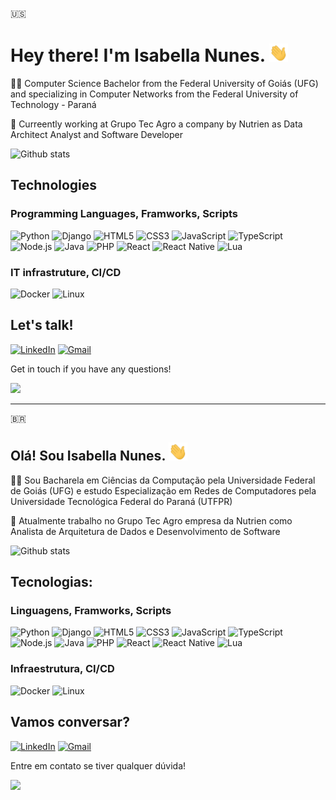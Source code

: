 🇺🇸

# Hey there! I'm Isabella Nunes. <img src="https://raw.githubusercontent.com/isabellanunes/isabellanunes/master/.readme/wave.gif" width="30px">

👩‍💻 Computer Science Bachelor from the Federal University of Goiás (UFG) and specializing in Computer Networks from the Federal University of Technology - Paraná

🌱 Curreently working at Grupo Tec Agro a company by Nutrien as Data Architect Analyst and Software Developer

![Github stats](https://github-readme-stats.vercel.app/api?username=isabellanunes&count_private=true&show_icons=true&theme=vue)

## Technologies

### Programming Languages, Framworks, Scripts

![Python](https://img.shields.io/static/v1?label=&message=Python&color=SeaGreen&style=flat-square&logo=python&logoColor=white)
![Django](https://img.shields.io/static/v1?label=&message=Django&color=SeaGreen&style=flat-square&logo=Django&logoColor=white)
![HTML5](https://img.shields.io/static/v1?label=&message=HTML&color=SeaGreen&style=flat-square&logo=HTML5&logoColor=white)
![CSS3](https://img.shields.io/static/v1?label=&message=CSS3&color=SeaGreen&style=flat-square&logo=CSS3&logoColor=white)
![JavaScript](https://img.shields.io/static/v1?label=&message=JavaScript&color=SeaGreen&style=flat-square&logo=JavaScript&logoColor=white)
![TypeScript](https://img.shields.io/static/v1?label=&message=TypeScript&color=SeaGreen&style=flat-square&logo=TypeScript&logoColor=white)
![Node.js](https://img.shields.io/static/v1?label=&message=Node.js&color=SeaGreen&style=flat-square&logo=Node.js&logoColor=white)
![Java](https://img.shields.io/static/v1?label=&message=Java&color=SeaGreen&style=flat-square&logo=Java&logoColor=white)
![PHP](https://img.shields.io/static/v1?label=&message=PHP&color=SeaGreen&style=flat-square&logo=PHP&logoColor=white)
![React](https://img.shields.io/static/v1?label=&message=React&color=SeaGreen&style=flat-square&logo=React&logoColor=white)
![React Native](https://img.shields.io/static/v1?label=&message=ReactNative&color=SeaGreen&style=flat-square&logo=React&logoColor=white)
![Lua](https://img.shields.io/static/v1?label=&message=Lua&color=SeaGreen&style=flat-square&logo=Lua&logoColor=white)

### IT infrastruture, CI/CD

![Docker](https://img.shields.io/static/v1?label=&message=Docker&color=SeaGreen&style=flat-square&logo=Docker&logoColor=white)
![Linux](https://img.shields.io/static/v1?label=&message=Linux&color=SeaGreen&style=flat-square&logo=Linux&logoColor=white)

## Let's talk!

[![LinkedIn](https://img.shields.io/static/v1?label=&message=LinkedIn&color=blue&style=flat-square&logo=LinkedIn&logoColor=white)](https://www.linkedin.com/in/isabellanunes/)
[![Gmail](https://img.shields.io/static/v1?label=&message=isabelladefreitasnunes@gmail.com&color=red&style=flat-square&logo=Gmail&logoColor=white)](mailto:isabelladefreitasnunes@gmail.com)

Get in touch if you have any questions!

<img src="https://raw.githubusercontent.com/isabellanunes/isabellanunes/master/.readme/sheldon.gif" width="400px">

***

🇧🇷

## Olá! Sou Isabella Nunes. <img src="https://raw.githubusercontent.com/isabellanunes/isabellanunes/master/.readme/wave.gif" width="30px">

👩‍💻 Sou Bacharela em Ciências da Computação pela Universidade Federal de Goiás (UFG) e estudo Especialização em Redes de Computadores pela Universidade Tecnológica Federal do Paraná (UTFPR)

🌱 Atualmente trabalho no Grupo Tec Agro empresa da Nutrien como Analista de Arquitetura de Dados e Desenvolvimento de Software

![Github stats](https://github-readme-stats.vercel.app/api?username=isabellanunes&count_private=true&show_icons=true&theme=vue)

## Tecnologias:

### Linguagens, Framworks, Scripts

![Python](https://img.shields.io/static/v1?label=&message=Python&color=SeaGreen&style=flat-square&logo=python&logoColor=white)
![Django](https://img.shields.io/static/v1?label=&message=Django&color=SeaGreen&style=flat-square&logo=Django&logoColor=white)
![HTML5](https://img.shields.io/static/v1?label=&message=HTML&color=SeaGreen&style=flat-square&logo=HTML5&logoColor=white)
![CSS3](https://img.shields.io/static/v1?label=&message=CSS3&color=SeaGreen&style=flat-square&logo=CSS3&logoColor=white)
![JavaScript](https://img.shields.io/static/v1?label=&message=JavaScript&color=SeaGreen&style=flat-square&logo=JavaScript&logoColor=white)
![TypeScript](https://img.shields.io/static/v1?label=&message=TypeScript&color=SeaGreen&style=flat-square&logo=TypeScript&logoColor=white)
![Node.js](https://img.shields.io/static/v1?label=&message=Node.js&color=SeaGreen&style=flat-square&logo=Node.js&logoColor=white)
![Java](https://img.shields.io/static/v1?label=&message=Java&color=SeaGreen&style=flat-square&logo=Java&logoColor=white)
![PHP](https://img.shields.io/static/v1?label=&message=PHP&color=SeaGreen&style=flat-square&logo=PHP&logoColor=white)
![React](https://img.shields.io/static/v1?label=&message=React&color=SeaGreen&style=flat-square&logo=React&logoColor=white)
![React Native](https://img.shields.io/static/v1?label=&message=ReactNative&color=SeaGreen&style=flat-square&logo=React&logoColor=white)
![Lua](https://img.shields.io/static/v1?label=&message=Lua&color=SeaGreen&style=flat-square&logo=Lua&logoColor=white)

### Infraestrutura, CI/CD

![Docker](https://img.shields.io/static/v1?label=&message=Docker&color=SeaGreen&style=flat-square&logo=Docker&logoColor=white)
![Linux](https://img.shields.io/static/v1?label=&message=Linux&color=SeaGreen&style=flat-square&logo=Linux&logoColor=white)

## Vamos conversar?

[![LinkedIn](https://img.shields.io/static/v1?label=&message=LinkedIn&color=blue&style=flat-square&logo=LinkedIn&logoColor=white)](https://www.linkedin.com/in/isabellanunes/)
[![Gmail](https://img.shields.io/static/v1?label=&message=isabelladefreitasnunes@gmail.com&color=red&style=flat-square&logo=Gmail&logoColor=white)](mailto:isabelladefreitasnunes@gmail.com)

Entre em contato se tiver qualquer dúvida!

<img src="https://raw.githubusercontent.com/isabellanunes/isabellanunes/master/.readme/sheldon.gif" width="400px">